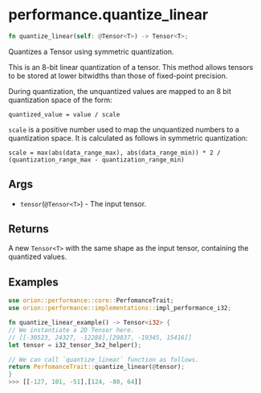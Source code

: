 # performance.quantize_linear

```rust
fn quantize_linear(self: @Tensor<T>) -> Tensor<T>;
```

Quantizes a Tensor using symmetric quantization.

This is an 8-bit linear quantization of a tensor. This method allows tensors to be stored at lower bitwidths than those of fixed-point precision.

During quantization, the unquantized values are mapped to an 8 bit quantization space of the form:

`quantized_value = value / scale`

`scale` is a positive number used to map the unquantized numbers to a quantization space. It is calculated as follows in symmetric quantization:

```
scale = max(abs(data_range_max), abs(data_range_min)) * 2 / (quantization_range_max - quantization_range_min)
```

## Args

* `tensor`(`@Tensor<T>`) - The input tensor.

## Returns

A new `Tensor<T>` with the same shape as the input tensor, containing the quantized values.

## Examples

```rust
use orion::performance::core::PerfomanceTrait;
use orion::performance::implementations::impl_performance_i32;

fn quantize_linear_example() -> Tensor<i32> {
// We instantiate a 2D Tensor here.
// [[-30523, 24327, -12288],[29837, -19345, 15416]]
let tensor = i32_tensor_3x2_helper();

// We can call `quantize_linear` function as follows.
return PerfomanceTrait::quantize_linear(@tensor);
}
>>> [[-127, 101, -51],[124, -80, 64]]
```
